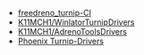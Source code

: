 - [freedreno_turnip-CI](https://github.com/Weab-chan/freedreno_turnip-CI)
- [K11MCH1/WinlatorTurnipDrivers](https://github.com/K11MCH1/WinlatorTurnipDrivers)
- [K11MCH1/AdrenoToolsDrivers](https://github.com/K11MCH1/AdrenoToolsDrivers)
- [Phoenix Turnip-Drivers](https://github.com/Phoenix-Dev-0/Turnip-Drivers)
